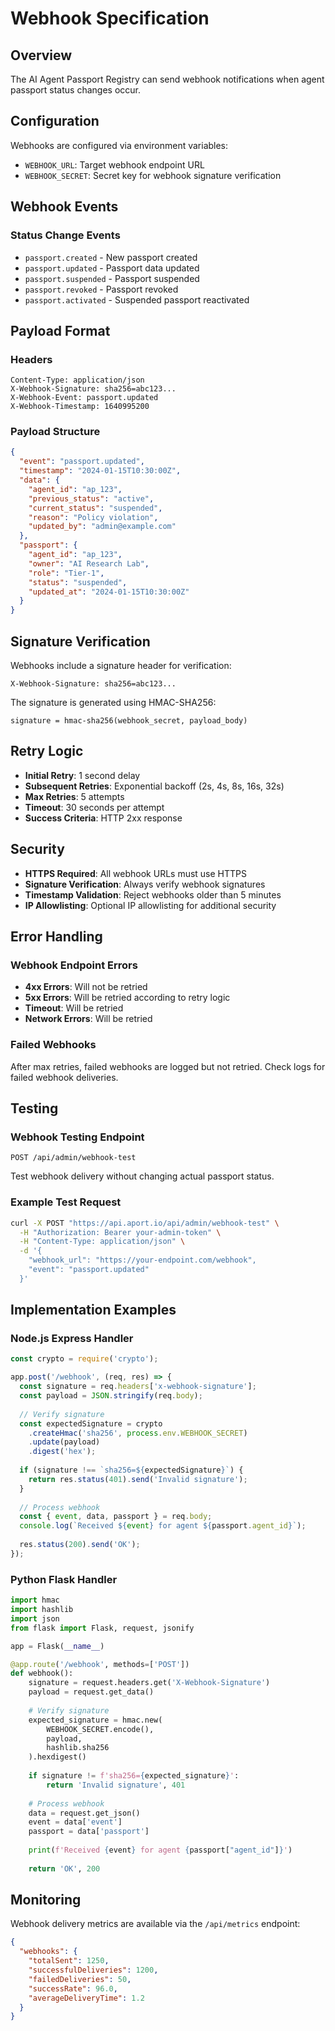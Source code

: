 # Webhook Specification

## Overview

The AI Agent Passport Registry can send webhook notifications when agent passport status changes occur.

## Configuration

Webhooks are configured via environment variables:
- `WEBHOOK_URL`: Target webhook endpoint URL
- `WEBHOOK_SECRET`: Secret key for webhook signature verification

## Webhook Events

### Status Change Events
- `passport.created` - New passport created
- `passport.updated` - Passport data updated
- `passport.suspended` - Passport suspended
- `passport.revoked` - Passport revoked
- `passport.activated` - Suspended passport reactivated

## Payload Format

### Headers
```
Content-Type: application/json
X-Webhook-Signature: sha256=abc123...
X-Webhook-Event: passport.updated
X-Webhook-Timestamp: 1640995200
```

### Payload Structure
```json
{
  "event": "passport.updated",
  "timestamp": "2024-01-15T10:30:00Z",
  "data": {
    "agent_id": "ap_123",
    "previous_status": "active",
    "current_status": "suspended",
    "reason": "Policy violation",
    "updated_by": "admin@example.com"
  },
  "passport": {
    "agent_id": "ap_123",
    "owner": "AI Research Lab",
    "role": "Tier-1",
    "status": "suspended",
    "updated_at": "2024-01-15T10:30:00Z"
  }
}
```

## Signature Verification

Webhooks include a signature header for verification:

```
X-Webhook-Signature: sha256=abc123...
```

The signature is generated using HMAC-SHA256:
```
signature = hmac-sha256(webhook_secret, payload_body)
```

## Retry Logic

- **Initial Retry**: 1 second delay
- **Subsequent Retries**: Exponential backoff (2s, 4s, 8s, 16s, 32s)
- **Max Retries**: 5 attempts
- **Timeout**: 30 seconds per attempt
- **Success Criteria**: HTTP 2xx response

## Security

- **HTTPS Required**: All webhook URLs must use HTTPS
- **Signature Verification**: Always verify webhook signatures
- **Timestamp Validation**: Reject webhooks older than 5 minutes
- **IP Allowlisting**: Optional IP allowlisting for additional security

## Error Handling

### Webhook Endpoint Errors
- **4xx Errors**: Will not be retried
- **5xx Errors**: Will be retried according to retry logic
- **Timeout**: Will be retried
- **Network Errors**: Will be retried

### Failed Webhooks
After max retries, failed webhooks are logged but not retried. Check logs for failed webhook deliveries.

## Testing

### Webhook Testing Endpoint
```
POST /api/admin/webhook-test
```

Test webhook delivery without changing actual passport status.

### Example Test Request
```bash
curl -X POST "https://api.aport.io/api/admin/webhook-test" \
  -H "Authorization: Bearer your-admin-token" \
  -H "Content-Type: application/json" \
  -d '{
    "webhook_url": "https://your-endpoint.com/webhook",
    "event": "passport.updated"
  }'
```

## Implementation Examples

### Node.js Express Handler
```javascript
const crypto = require('crypto');

app.post('/webhook', (req, res) => {
  const signature = req.headers['x-webhook-signature'];
  const payload = JSON.stringify(req.body);
  
  // Verify signature
  const expectedSignature = crypto
    .createHmac('sha256', process.env.WEBHOOK_SECRET)
    .update(payload)
    .digest('hex');
  
  if (signature !== `sha256=${expectedSignature}`) {
    return res.status(401).send('Invalid signature');
  }
  
  // Process webhook
  const { event, data, passport } = req.body;
  console.log(`Received ${event} for agent ${passport.agent_id}`);
  
  res.status(200).send('OK');
});
```

### Python Flask Handler
```python
import hmac
import hashlib
import json
from flask import Flask, request, jsonify

app = Flask(__name__)

@app.route('/webhook', methods=['POST'])
def webhook():
    signature = request.headers.get('X-Webhook-Signature')
    payload = request.get_data()
    
    # Verify signature
    expected_signature = hmac.new(
        WEBHOOK_SECRET.encode(),
        payload,
        hashlib.sha256
    ).hexdigest()
    
    if signature != f'sha256={expected_signature}':
        return 'Invalid signature', 401
    
    # Process webhook
    data = request.get_json()
    event = data['event']
    passport = data['passport']
    
    print(f'Received {event} for agent {passport["agent_id"]}')
    
    return 'OK', 200
```

## Monitoring

Webhook delivery metrics are available via the `/api/metrics` endpoint:

```json
{
  "webhooks": {
    "totalSent": 1250,
    "successfulDeliveries": 1200,
    "failedDeliveries": 50,
    "successRate": 96.0,
    "averageDeliveryTime": 1.2
  }
}
```
